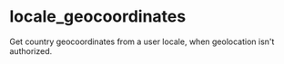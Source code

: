 # locale_geocoordinates
Get country geocoordinates from a user locale, when geolocation isn't authorized.
